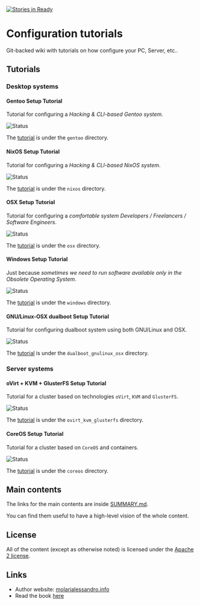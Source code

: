 [![Stories in Ready](https://badge.waffle.io/alem0lars/configs_book.png?label=ready&title=Ready)](https://waffle.io/alem0lars/configs_book)
# Configuration tutorials

Git-backed wiki with tutorials on how configure your PC, Server, etc..

## Tutorials

### Desktop systems

#### Gentoo Setup Tutorial

Tutorial for configuring a *Hacking & CLI-based Gentoo system*.

![Status](http://img.shields.io/badge/status-TODO-yellow.svg)

The [tutorial](./gentoo/README.md) is under the `gentoo` directory.

#### NixOS Setup Tutorial

Tutorial for configuring a *Hacking & CLI-based NixOS system*.

![Status](http://img.shields.io/badge/status-TODO-yellow.svg)

The [tutorial](./nixos/README.md) is under the `nixos` directory.

#### OSX Setup Tutorial

Tutorial for configuring a *comfortable system Developers / Freelancers / Software Engineers*.

![Status](http://img.shields.io/badge/status-WIP-yellow.svg)

The [tutorial](./osx/README.md) is under the `osx` directory.

#### Windows Setup Tutorial

Just because *sometimes we need to run software available only in the Obsolete Operating System*.

![Status](http://img.shields.io/badge/status-OK-green.svg)

The [tutorial](./windows/README.md) is under the `windows` directory.

#### GNU/Linux-OSX dualboot Setup Tutorial

Tutorial for configuring dualboot system using both GNU/Linux and OSX.

![Status](http://img.shields.io/badge/status-WIP-yellow.svg)

The [tutorial](./dualboot_gnulinux_osx/README.md) is under the `dualboot_gnulinux_osx` directory.

### Server systems

#### oVirt + KVM + GlusterFS Setup Tutorial

Tutorial for a cluster based on technologies `oVirt`, `KVM` and `GlusterFS`.

![Status](http://img.shields.io/badge/status-WIP-yellow.svg)

The [tutorial](./ovirt_kvm_glusterfs/README.md) is under the `ovirt_kvm_glusterfs` directory.

#### CoreOS Setup Tutorial

Tutorial for a cluster based on `CoreOS` and containers.

![Status](http://img.shields.io/badge/status-WIP-yellow.svg)

The [tutorial](./coreos/README.md) is under the `coreos` directory.

## Main contents

The links for the main contents are inside [SUMMARY.md](./SUMMARY.md).

You can find them useful to have a high-level vision of the whole content.

## License

All of the content (except as otherwise noted) is licensed under the [Apache 2 license](LICENSE).

## Links

* Author website: [molarialessandro.info](https://molarialessandro.info)
* Read the book [here](http://alem0lars.gitbooks.io/configuration-tutorials)
